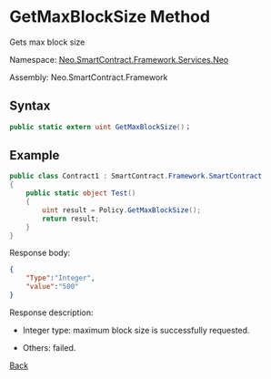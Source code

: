 # GetMaxBlockSize Method

Gets max block size

Namespace: [Neo.SmartContract.Framework.Services.Neo](../../neo.md)

Assembly: Neo.SmartContract.Framework

## Syntax

```c#
public static extern uint GetMaxBlockSize()；
```

## Example

```c#
public class Contract1 : SmartContract.Framework.SmartContract
{
    public static object Test()
    {
        uint result = Policy.GetMaxBlockSize();
        return result;
    }
}
```

Response body:

```json
{
	"Type":"Integer",
	"value":"500"
}
```

Response description:

- Integer type: maximum block size is successfully requested.

- Others: failed.

[Back](../Policy.md)